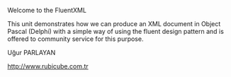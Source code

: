Welcome to the FluentXML

This unit demonstrates how we can produce an XML document in Object Pascal (Delphi) with a simple way of using the fluent design pattern and is offered to community service for this purpose.

Uğur PARLAYAN

http://www.rubicube.com.tr
